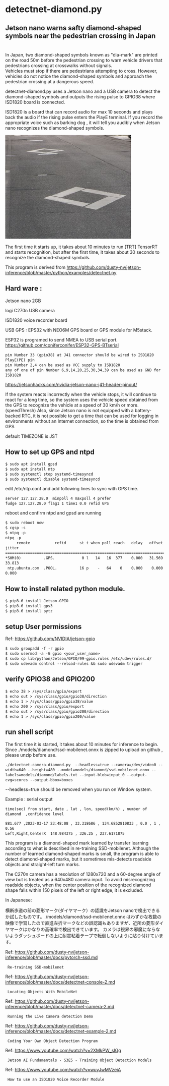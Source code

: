# detectnet-diamond.py
## Jetson nano warns safty diamond-shaped symbols near the pedestrian crossing in Japan
#
In Japan, two diamond-shaped symbols known as "dia-mark" are printed on the road 50m 
before the pedestrian crossing to warn vehicle drivers that pedestrians 
crossing at crosswalks without signals.  
Vehicles must stop if there are pedestrians attempting to cross. 
However, vehicles do not notice the diamond-shaped symbols and approach 
the pedestrian crossing at a dangerous speed. 

detectnet-diamond.py uses a Jetson nano and a USB camera to 
detect the diamond-shaped symbols and outputs the rising pulse to GPIO38 where ISD1820 board is connected.

ISD1820 is a board that can record audio for max 10 seconds and plays back 
the audio if the rising pulse enters the PlayE terminal. 
If you record the appropriate voice such as barking dog , it will tell you audibly when 
Jetson nano recognizes the diamond-shaped symbols.

![diamond](./diamond.jpg)


The first time it starts up, it takes about 10 minutes to run [TRT] 
TensorRT and starts recognition, but after the first time, 
it takes about 30 seconds to recognize the diamond-shaped symbols.

This program is derived from https://github.com/dusty-nv/jetson-inference/blob/master/python/examples/detectnet.py



## Hard ware : 
Jetson nano 2GB
  
logi C270n USB camera 

ISD1820 voice recorder board 

USB GPS : EPS32 with NEO6M GPS board or GPS module for M5stack.

ESP32 is programed to send NMEA to USB serial port.
          https://github.com/coniferconifer/ESP32-GPS-BTserial

```
pin Number 33 (gpio38) at J41 connector should be wired to ISD1820 PlayE(PE) pin
pin Number 2,4 can be used as VCC supply to ISD1820
any of one of pin Number 6,9,14,20,25,30,34,39 can be used as GND for ISD1820
```
https://jetsonhacks.com/nvidia-jetson-nano-j41-header-pinout/

If the system reacts incorrectly when the vehicle stops, it will continue to react for a long time, so the system uses the vehicle speed obtained from the GPS to recognize the vehicle at a speed of 30 km/h or more. (speedThresh)
Also, since Jetson nano is not equipped with a battery-backed RTC, it is not possible to get a time that can be used for logging in environments without an Internet connection, so the time is obtained from GPS.

default TIMEZONE is JST

## How to set up GPS and ntpd

```
$ sudo apt install gpsd
$ sudo apt install ntp
$ sudo systemctl stop systemd-timesyncd
$ sudo systemctl disable systemd-timesyncd
```

edit /etc/ntp.conf and add following lines to sync with GPS time. 
```
server 127.127.28.0  minpoll 4 maxpoll 4 prefer
fudge 127.127.28.0 flag1 1 time1 0.0 refid GPS
```
reboot and  confirm ntpd and gpsd are running
```
$ sudo reboot now
$ cgsp -s
$ ntpq -p
ntpq -p
     remote           refid      st t when poll reach   delay   offset  jitter
==============================================================================
*SHM(0)          .GPS.            0 l   14   16  377    0.000   31.569  33.813
 ntp.ubuntu.com  .POOL.          16 p    -   64    0    0.000    0.000   0.000
```

## How to install related python module.
```
$ pip3.6 install Jetson.GPIO
$ pip3.6 install gps3
$ pip3.6 install pytz
```

## setup User permissions

Ref: https://github.com/NVIDIA/jetson-gpio
```
$ sudo groupadd -f -r gpio
$ sudo usermod -a -G gpio <your_user_name>
$ sudo cp lib/python/Jetson/GPIO/99-gpio.rules /etc/udev/rules.d/
$ sudo udevadm control --reload-rules && sudo udevadm trigger
```

## verify GPIO38 and GPIO200 
```
$ echo 38 > /sys/class/gpio/export
$ echo out > /sys/class/gpio/gpio38/direction
$ echo 1 > /sys/class/gpio/gpio38/value
$ echo 200 > /sys/class/gpio/export
$ echo out > /sys/class/gpio/gpio200/direction
$ echo 1 > /sys/class/gpio/gpio200/value
```

## run shell script 

The first time it is started, it takes about 10 minutes for inference to begin.
Since ./models/diamond/ssd-mobilenet.onnx is zipped to upload on github , please unzip before use.

```
./detectnet-camera-diamond.py  --headless=true --camera=/dev/video0 --width=640 --height=480 --model=models/diamond/ssd-mobilenet.onnx --labels=models/diamond/labels.txt --input-blob=input_0 --output-cvg=scores --output-bbox=boxes
```
--headless=true should be removed when you run on Window system.

Example : serial output
```
time(sec) from start, date , lat , lon, speed(km/h) , number of diamond  ,confidence level
```

```
881.677 ,2023-03-17 23:48:08 , 33.318686 , 134.6852810833 , 0.0 , 1 , 0.56
Left,Right,CenterX  148.984375 , 326.25 , 237.6171875
```
This program is a diamond-shaped mark learned by transfer learning according to what is described in re-training SSD-mobilenet. Although the number of learned diamond-shaped marks is small, the program is able to detect diamond-shaped  marks, but it sometimes mis-detects roadside objects and straight-left turn marks.

The C270n camera has a resolution of 1280x720 and a 60-degree angle of view but is treated as a 640x480 camera input. To avoid misrecognizing roadside objects, when the center position of the recognized diamond shape falls within 150 pixels of the left or right edge, it is excluded.

In Japanese:

横断歩道の前の菱形マーク(ダイヤマーク）の認識をJetson nanoで検出できるか試したものです。./models/diamond/ssd-mobilenet.onnx はわずかな枚数の映像で学習したので直進左折マークなどの誤認識もありますが、近所の菱形ダイヤマークはかなりの高確率で検出できています。
カメラは視界の邪魔にならないようダッシュボードの上に耐震粘着テープで転倒しないように貼り付けています。

Ref: https://github.com/dusty-nv/jetson-inference/blob/master/docs/pytorch-ssd.md

     Re-training SSD-mobilenet

Ref: https://github.com/dusty-nv/jetson-inference/blob/master/docs/detectnet-console-2.md

     Locating Objects With MobileNet

Ref: 
https://github.com/dusty-nv/jetson-inference/blob/master/docs/detectnet-camera-2.md

     Running the Live Camera detection Demo


Ref: https://github.com/dusty-nv/jetson-inference/blob/master/docs/detectnet-example-2.md

     Coding Your Own Object Detection Program

Ref: https://www.youtube.com/watch?v=2XMkPW_sIGg

     Jetson AI Fundamentals - S3E5 - Training Object Detection Models

Ref: https://www.youtube.com/watch?v=wuyJwMVzeiA

     How to use an ISD1820 Voice Recorder Module